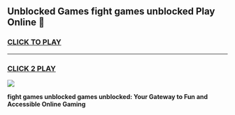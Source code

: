 
## Unblocked Games fight games unblocked Play Online 👋
<h3>
<a href="https://news.freeplayer.one?title=fight_games_unblocked&ref=17F">CLICK TO PLAY</a></h3>
<hr>

<h3>
<a href="https://news.freeplayer.one?title=fight_games_unblocked&ref=17F">CLICK 2 PLAY</a>
  
</h3>

<a href="https://news.freeplayer.one?title=fight_games_unblocked&ref=17F/"><img src="https://clearcache.store/games.png"></a>


**fight games unblocked games unblocked: Your Gateway to Fun and Accessible Online Gaming**
